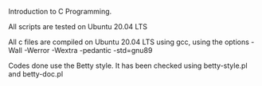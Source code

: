 Introduction to C Programming.

All scripts are tested on Ubuntu 20.04 LTS

All c files are compiled on Ubuntu 20.04 LTS using gcc, using the options -Wall -Werror -Wextra -pedantic -std=gnu89

Codes done use the Betty style. It has been checked using betty-style.pl and betty-doc.pl
